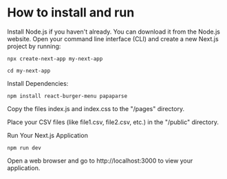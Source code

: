 # How to install and run

Install Node.js if you haven't already. You can download it from the Node.js website.
Open your command line interface (CLI) and create a new Next.js project by running: 
    
    npx create-next-app my-next-app 
    
    cd my-next-app

Install Dependencies:

    npm install react-burger-menu papaparse 


Copy the files index.js and index.css to the "/pages" directory.

Place your CSV files (like file1.csv, file2.csv, etc.) in the "/public" directory.

Run Your Next.js Application

    npm run dev

Open a web browser and go to http://localhost:3000 to view your application.

